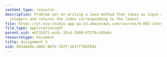 ```yaml
---
content_type: resource
description: Problem set on writing a Java method that takes as input an array of
  integers and returns the index corresponding to the lowest.
file: https://ol-ocw-studio-app-qa.s3.amazonaws.com/courses/6-092-introduction-to-programming-in-java-january-iap-2010/9d3abddaa082867e7d77161ff79df692_MIT6_092IAP10_assn03.pdf
file_type: application/pdf
parent_uid: ed732d71-ecdc-33c4-3b00-672f8cc05ebc
resourcetype: Document
title: Assignment 3
uid: 9d3abdda-a082-867e-7d77-161ff79df692
---
```

